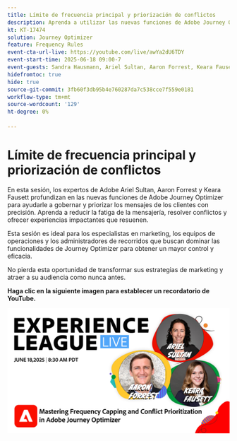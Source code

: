 ```yaml
---
title: Límite de frecuencia principal y priorización de conflictos
description: Aprenda a utilizar las nuevas funciones de Adobe Journey Optimizer para gobernar y priorizar los mensajes más importantes que se envían a los clientes.
kt: KT-17474
solution: Journey Optimizer
feature: Frequency Rules
event-cta-url-live: https://youtube.com/live/awYa2dU6TDY
event-start-time: 2025-06-18 09:00-7
event-guests: Sandra Hausmann, Ariel Sultan, Aaron Forrest, Keara Fausett
hidefromtoc: true
hide: true
source-git-commit: 3fb60f3db95b4e760287da7c538cce7f559e0181
workflow-type: tm+mt
source-wordcount: '129'
ht-degree: 0%

---
```


# Límite de frecuencia principal y priorización de conflictos

En esta sesión, los expertos de Adobe Ariel Sultan, Aaron Forrest y Keara Fausett profundizan en las nuevas funciones de Adobe Journey Optimizer para ayudarle a gobernar y priorizar los mensajes de los clientes con precisión. Aprenda a reducir la fatiga de la mensajería, resolver conflictos y ofrecer experiencias impactantes que resuenen.

Esta sesión es ideal para los especialistas en marketing, los equipos de operaciones y los administradores de recorridos que buscan dominar las funcionalidades de Journey Optimizer para obtener un mayor control y eficacia.

No pierda esta oportunidad de transformar sus estrategias de marketing y atraer a su audiencia como nunca antes.

**Haga clic en la siguiente imagen para establecer un recordatorio de YouTube.**

[![ExL ACTIVO el 17 de enero de 2024](assets/exl-live-web-banner-20250618.png)](https://www.youtube.com/live/awYa2dU6TDY)